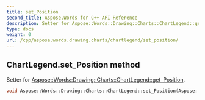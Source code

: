 ```yaml
---
title: set_Position
second_title: Aspose.Words for C++ API Reference
description: Setter for Aspose::Words::Drawing::Charts::ChartLegend::get_Position. 
type: docs
weight: 0
url: /cpp/aspose.words.drawing.charts/chartlegend/set_position/
---
```

## ChartLegend.set_Position method


Setter for [Aspose::Words::Drawing::Charts::ChartLegend::get_Position](./get_position/).

```cpp
void Aspose::Words::Drawing::Charts::ChartLegend::set_Position(Aspose::Words::Drawing::Charts::LegendPosition value)
```

